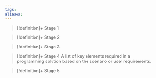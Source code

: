 ```yaml
---
tags:
aliases:
---
```


> [!definition]+ Stage 1
>

> [!definition]+ Stage 2
>

> [!definition]+ Stage 3
>

> [!definition]+ Stage 4
> A list of key elements required in a programming solution based on the scenario or user requirements.

> [!definition]+ Stage 5
>




